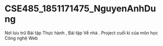 # CSE485_1851171475_NguyenAnhDung
Nơi lưu trữ Bài tập Thực hành , Bải tập Về nhà . Project cuối kì của môn học Công nghệ Web

